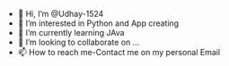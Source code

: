 - 👋 Hi, I’m @Udhay-1524
- 👀 I’m interested in Python and App creating
- 🌱 I’m currently learning JAva
- 💞️ I’m looking to collaborate on ...
- 📫 How to reach me-Contact me on my personal Email

<!---
Udhay-1524/Udhay-1524 is a ✨ special ✨ repository because its `README.md` (this file) appears on your GitHub profile.
You can click the Preview link to take a look at your changes.
--->
